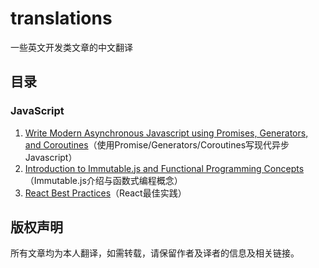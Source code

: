 # translations
一些英文开发类文章的中文翻译

## 目录

### JavaScript

1. [Write Modern Asynchronous Javascript using Promises, Generators, and Coroutines](https://github.com/DremyGit/translations/tree/master/javascript/write-modern-asynchronous-javascript-using-promises-generators-and-coroutines)（使用Promise/Generators/Coroutines写现代异步Javascript）
1. [Introduction to Immutable.js and Functional Programming Concepts](https://github.com/DremyGit/translations/tree/master/javascript/introduction-to-immutablejs-and-functional-programming-concepts)（Immutable.js介绍与函数式编程概念）
1. [React Best Practices](https://github.com/DremyGit/translations/tree/master/javascript/react-best-practices)（React最佳实践）

## 版权声明

所有文章均为本人翻译，如需转载，请保留作者及译者的信息及相关链接。